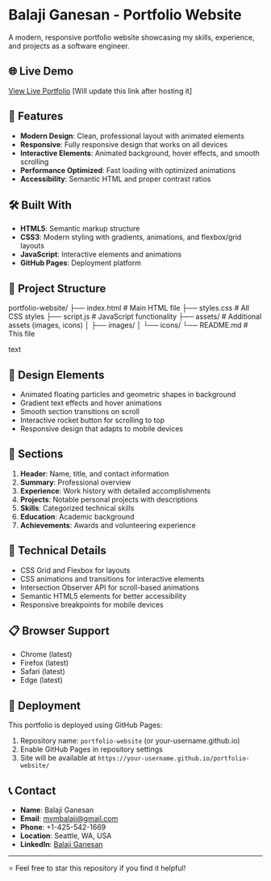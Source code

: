 # Balaji Ganesan - Portfolio Website

A modern, responsive portfolio website showcasing my skills, experience, and projects as a software engineer.

## 🌐 Live Demo

[View Live Portfolio](https://your-username.github.io/portfolio-website/)  [Will update this link after hosting it]

## 🚀 Features

- **Modern Design**: Clean, professional layout with animated elements
- **Responsive**: Fully responsive design that works on all devices
- **Interactive Elements**: Animated background, hover effects, and smooth scrolling
- **Performance Optimized**: Fast loading with optimized animations
- **Accessibility**: Semantic HTML and proper contrast ratios

## 🛠️ Built With

- **HTML5**: Semantic markup structure
- **CSS3**: Modern styling with gradients, animations, and flexbox/grid layouts
- **JavaScript**: Interactive elements and animations
- **GitHub Pages**: Deployment platform

## 📁 Project Structure
portfolio-website/
├── index.html # Main HTML file
├── styles.css # All CSS styles
├── script.js # JavaScript functionality
├── assets/ # Additional assets (images, icons)
│ ├── images/
│ └── icons/
└── README.md # This file

text

## 🎨 Design Elements

- Animated floating particles and geometric shapes in background
- Gradient text effects and hover animations
- Smooth section transitions on scroll
- Interactive rocket button for scrolling to top
- Responsive design that adapts to mobile devices

## 📱 Sections

1. **Header**: Name, title, and contact information
2. **Summary**: Professional overview
3. **Experience**: Work history with detailed accomplishments
4. **Projects**: Notable personal projects with descriptions
5. **Skills**: Categorized technical skills
6. **Education**: Academic background
7. **Achievements**: Awards and volunteering experience

## 🔧 Technical Details

- CSS Grid and Flexbox for layouts
- CSS animations and transitions for interactive elements
- Intersection Observer API for scroll-based animations
- Semantic HTML5 elements for better accessibility
- Responsive breakpoints for mobile devices

## 📋 Browser Support

- Chrome (latest)
- Firefox (latest)
- Safari (latest)
- Edge (latest)

## 🚀 Deployment

This portfolio is deployed using GitHub Pages:

1. Repository name: `portfolio-website` (or your-username.github.io)
2. Enable GitHub Pages in repository settings
3. Site will be available at `https://your-username.github.io/portfolio-website/`

## 📞 Contact

- **Name**: Balaji Ganesan
- **Email**: mvmbalaji@gmail.com
- **Phone**: +1-425-542-1669
- **Location**: Seattle, WA, USA
- **LinkedIn**: [Balaji Ganesan](https://www.linkedin.com/in/balaji-ganesan-492358145/)


---

⭐ Feel free to star this repository if you find it helpful!
